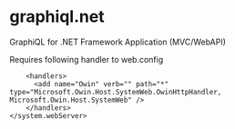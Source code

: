 # graphiql.net
GraphiQL for .NET Framework Application (MVC/WebAPI)

Requires following handler to web.config

```<system.webServer>
    <handlers>
      <add name="Owin" verb="" path="*" type="Microsoft.Owin.Host.SystemWeb.OwinHttpHandler, Microsoft.Owin.Host.SystemWeb" />
    </handlers>
</system.webServer>
```